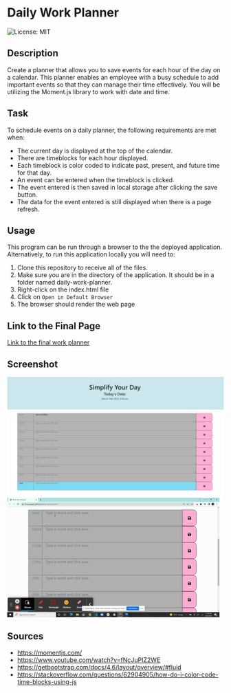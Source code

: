 # Daily Work Planner

![License: MIT](https://img.shields.io/badge/License-MIT-yellow.svg)

## Description
Create a planner that allows you to save events for each hour of the day on a calendar. This planner enables an employee with a busy schedule to add important events so that they can manage their time effectively. You will be utilizing the Moment.js library to work with date and time. 

## Task 
To schedule events on a daily planner, the following requirements are met when:
- The current day is displayed at the top of the calendar.
- There are timeblocks for each hour displayed.
- Each timeblock is color coded to indicate past, present, and future time for that day.
- An event can be entered when the timeblock is clicked.
- The event entered is then saved in local storage after clicking the save button.
- The data for the event entered is still displayed when there is a page refresh.

## Usage
This program can be run through a browser to the the deployed application. Alternatively, to run this application locally you will need to:

1. Clone this repository to receive all of the files.
2. Make sure you are in the directory of the application. It should be in a folder named daily-work-planner.
3. Right-click on the index.html file
4. Click on `Open in Default Browser`
5. The browser should render the web page

## Link to the Final Page
[Link to the final work planner](https://inna-arabejo.github.io/daily-work-planner/)

## Screenshot
![Daily work planner screenshot](./css/images/daily-planner-screenshot.jpg)
![Daily work planner](./css/images/daily-planner.gif)


## Sources
- https://momentjs.com/
- https://www.youtube.com/watch?v=fNcJuPIZ2WE
- https://getbootstrap.com/docs/4.6/layout/overview/#fluid
- https://stackoverflow.com/questions/62904905/how-do-i-color-code-time-blocks-using-js

